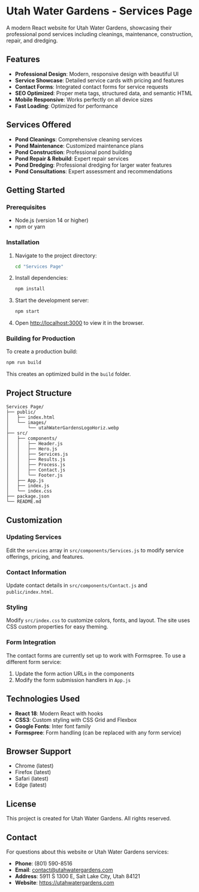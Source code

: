 # Utah Water Gardens - Services Page

A modern React website for Utah Water Gardens, showcasing their professional pond services including cleanings, maintenance, construction, repair, and dredging.

## Features

- **Professional Design**: Modern, responsive design with beautiful UI
- **Service Showcase**: Detailed service cards with pricing and features
- **Contact Forms**: Integrated contact forms for service requests
- **SEO Optimized**: Proper meta tags, structured data, and semantic HTML
- **Mobile Responsive**: Works perfectly on all device sizes
- **Fast Loading**: Optimized for performance

## Services Offered

- **Pond Cleanings**: Comprehensive cleaning services
- **Pond Maintenance**: Customized maintenance plans
- **Pond Construction**: Professional pond building
- **Pond Repair & Rebuild**: Expert repair services
- **Pond Dredging**: Professional dredging for larger water features
- **Pond Consultations**: Expert assessment and recommendations

## Getting Started

### Prerequisites

- Node.js (version 14 or higher)
- npm or yarn

### Installation

1. Navigate to the project directory:
   ```bash
   cd "Services Page"
   ```

2. Install dependencies:
   ```bash
   npm install
   ```

3. Start the development server:
   ```bash
   npm start
   ```

4. Open [http://localhost:3000](http://localhost:3000) to view it in the browser.

### Building for Production

To create a production build:

```bash
npm run build
```

This creates an optimized build in the `build` folder.

## Project Structure

```
Services Page/
├── public/
│   ├── index.html
│   └── images/
│       └── utahWaterGardensLogoHoriz.webp
├── src/
│   ├── components/
│   │   ├── Header.js
│   │   ├── Hero.js
│   │   ├── Services.js
│   │   ├── Results.js
│   │   ├── Process.js
│   │   ├── Contact.js
│   │   └── Footer.js
│   ├── App.js
│   ├── index.js
│   └── index.css
├── package.json
└── README.md
```

## Customization

### Updating Services

Edit the `services` array in `src/components/Services.js` to modify service offerings, pricing, and features.

### Contact Information

Update contact details in `src/components/Contact.js` and `public/index.html`.

### Styling

Modify `src/index.css` to customize colors, fonts, and layout. The site uses CSS custom properties for easy theming.

### Form Integration

The contact forms are currently set up to work with Formspree. To use a different form service:

1. Update the form action URLs in the components
2. Modify the form submission handlers in `App.js`

## Technologies Used

- **React 18**: Modern React with hooks
- **CSS3**: Custom styling with CSS Grid and Flexbox
- **Google Fonts**: Inter font family
- **Formspree**: Form handling (can be replaced with any form service)

## Browser Support

- Chrome (latest)
- Firefox (latest)
- Safari (latest)
- Edge (latest)

## License

This project is created for Utah Water Gardens. All rights reserved.

## Contact

For questions about this website or Utah Water Gardens services:

- **Phone**: (801) 590-8516
- **Email**: contact@utahwatergardens.com
- **Address**: 5911 S 1300 E, Salt Lake City, Utah 84121
- **Website**: https://utahwatergardens.com 